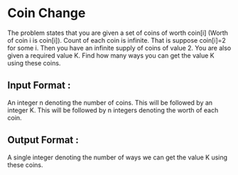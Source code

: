 # Coin Change

The problem states that you are given a set of coins of worth coin[i] (Worth of coin i is coin[i]). Count of each coin is infinite. That is suppose coin[i]=2 for some i. Then you have an infinite supply of coins of value 2. You are also given a required value K. Find how many ways you can get the value K using these coins.


## Input Format :

An integer n denoting the number of coins.
This will be followed by an integer K.
This will be followed by n integers denoting the worth of each coin.

## Output Format :

A single integer denoting the number of ways we can get the value K using these coins.